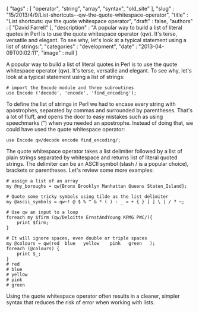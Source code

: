 {
   "tags" : [
      "operator",
      "string",
      "array",
      "syntax",
      "old_site"
   ],
   "slug" : "15/2013/4/9/List-shortcuts--qw-the-quote-whitespace-operator",
   "title" : "List shortcuts: qw the quote whitespace operator",
   "draft" : false,
   "authors" : [
      "David Farrell"
   ],
   "description" : "A popular way to build a list of literal quotes in Perl is to use the quote whitespace operator (qw). It's terse, versatile and elegant. To see why, let's look at a typical statement using a list of strings:",
   "categories" : "development",
   "date" : "2013-04-09T00:02:11",
   "image" : null
}


A popular way to build a list of literal quotes in Perl is to use the quote whitespace operator (qw). It's terse, versatile and elegant. To see why, let's look at a typical statement using a list of strings:

``` prettyprint
# import the Encode module and three subroutines
use Encode ('decode', 'encode', 'find_encoding');
```

To define the list of strings in Perl we had to encase every string with apostrophes, separated by commas and surrounded by parentheses. That's a lot of fluff, and opens the door to easy mistakes such as using speechmarks (") when you needed an apostrophe. Instead of doing that, we could have used the quote whitespace operator:

``` prettyprint
use Encode qw/decode encode find_encoding/;
```

The quote whitespace operator takes a list delimiter followed by a list of plain strings separated by whitespace and returns list of literal quoted strings. The delimiter can be an ASCII symbol (slash / is a popular choice), brackets or parentheses. Let's review some more examples:

``` prettyprint
# assign a list of an array
my @ny_boroughs = qw{Bronx Brooklyn Manhattan Queens Staten_Island};

# Quote some tricky symbols using tilde as the list delimiter
my @ascii_symbols = qw~! @ $ % ^ & * ( ) - _ = + { } [ ] \ | / ? ~;

# Use qw an input to a loop
foreach my $firm (qw/Deloitte ErnstAndYoung KPMG PWC/){
    print $firm; 
}

# It will ignore spaces, even double or triple spaces
my @colours = qw(red  blue   yellow    pink   green   ); 
foreach (@colours) {
    print $_;
}
# red
# blue
# yellow
# pink
# green
```

Using the quote whitespace operator often results in a cleaner, simpler syntax that reduces the risk of error when working with lists.
